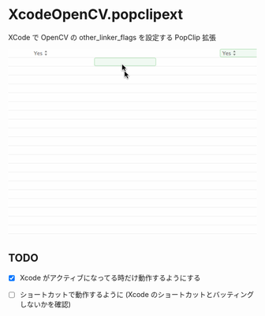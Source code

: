 # XcodeOpenCV.popclipext

XCode で OpenCV の other_linker_flags を設定する PopClip 拡張

![XcodeOpenCV.gif](XcodeOpenCV.gif)


## TODO

- [x] Xcode がアクティブになってる時だけ動作するようにする
- [ ] ショートカットで動作するように (Xcode のショートカットとバッティングしないかを確認)

